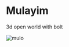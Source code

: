 # Mulayim
 3d open world with bolt




![mulo](https://github.com/cemtas81/Mulayim/assets/79138234/fc983184-cc96-4af1-aadc-8b893fd63939)
